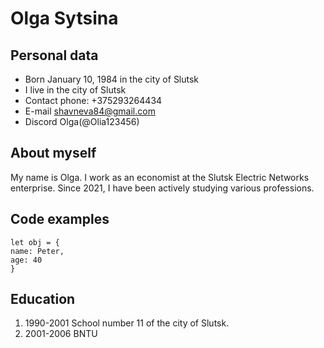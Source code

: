 # Olga Sytsina

## Personal data
* Born January 10, 1984 in the city of Slutsk
* I live in the city of Slutsk
* Contact phone: +375293264434
* E-mail shavneva84@gmail.com
* Discord Olga(@Olia123456)

## About myself
My name is Olga. I work as an economist at the Slutsk Electric Networks enterprise. Since 2021, I have been actively studying various professions.

## Code examples
```
let obj = {
name: Peter,
age: 40
}
```

## Education
1. 1990-2001 School number 11 of the city of Slutsk.
2. 2001-2006 BNTU

